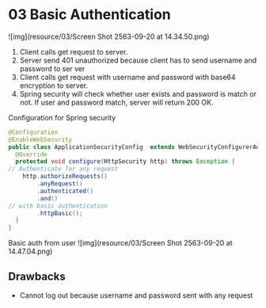 # 03 Basic Authentication
![img](resource/03/Screen Shot 2563-09-20 at 14.34.50.png)
1. Client calls get request to server.
2. Server send 401 unauthorized because client has to send username and password to ser ver
3. Client calls get request with username and password with base64 encryption to server.
4. Spring security will check whether user exists and password is match or not. If user and password match, server will return 200 OK.

Configuration for Spring security
```java
@Configuration
@EnableWebSecurity
public class ApplicationSecurityConfig  extends WebSecurityConfigurerAdapter {
  @Override
  protected void configure(HttpSecurity http) throws Exception {
// Authenticate for any request
    http.authorizeRequests()
        .anyRequest()
        .authenticated()
        .and()
// with basic authentication
        .httpBasic();
  }
}
```

Basic auth from user
![img](resource/03/Screen Shot 2563-09-20 at 14.47.04.png)

## Drawbacks
- Cannot log out because username and password sent with any request